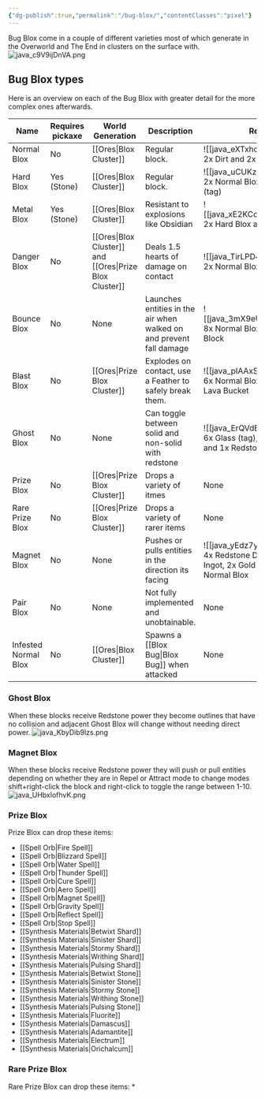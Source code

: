 ```yaml
---
{"dg-publish":true,"permalink":"/bug-blox/","contentClasses":"pixel"}
---
```


Bug Blox come in a couple of different varieties most of which generate in the Overworld and The End in clusters on the surface with. ![java_c9V9ijDnVA.png](/img/user/java_c9V9ijDnVA.png)

## Bug Blox types
Here is an overview on each of the Bug Blox with greater detail for the more complex ones afterwards.

| Name                 | Requires pickaxe | World Generation                                        | Description                                                         | Recipe                                                                                             |
| -------------------- | ---------------- | ------------------------------------------------------- | ------------------------------------------------------------------- | -------------------------------------------------------------------------------------------------- |
| Normal Blox          | No               | [[Ores\|Blox Cluster]]                                  | Regular block.                                                      | ![[java_eXTxho0Uhn.png\|250]] 2x Dirt and 2x Stone (tag)                                           |
| Hard Blox            | Yes (Stone)      | [[Ores\|Blox Cluster]]                                  | Regular block.                                                      | ![[java_uCUKzddZlU.png\|250]]<br>2x Normal Blox and 2x Stone (tag)                                 |
| Metal Blox           | Yes (Stone)      | [[Ores\|Blox Cluster]]                                  | Resistant to explosions like Obsidian                               | ![[java_xE2KCofVWU.png\|250]]<br>2x Hard Blox and 2x Iron Ingot                                    |
| Danger Blox          | No               | [[Ores\|Blox Cluster]] and [[Ores\|Prize Blox Cluster]] | Deals 1.5 hearts of damage on contact                               | ![[java_TirLPD4XMk.png\|250]]<br>2x Normal Blox and 2x Cactus                                      |
| Bounce Blox          | No               | None                                                    | Launches entities in the air when walked on and prevent fall damage | ![[java_3mX9eUsrnS.png\|250]]<br>8x Normal Blox and 1x Slime Block                                 |
| Blast Blox           | No               | [[Ores\|Prize Blox Cluster]]                            | Explodes on contact, use a Feather to safely break them.            | ![[java_pIAAxSU7Ha.png\|250]]<br>6x Normal Blox, 2x TNT and 1x Lava Bucket                         |
| Ghost Blox           | No               | None                                                    | Can toggle between solid and non-solid with redstone                | ![[java_ErQVdBqhAt.png\|250]]<br>6x Glass (tag), 2x Normal Blox and 1x Redstone Block              |
| Prize Blox           | No               | [[Ores\|Prize Blox Cluster]]                            | Drops a variety of itmes                                            | None                                                                                               |
| Rare Prize Blox      | No               | [[Ores\|Prize Blox Cluster]]                            | Drops a variety of rarer items                                      | None                                                                                               |
| Magnet Blox          | No               | None                                                    | Pushes or pulls entities in the direction its facing                | ![[java_yEdz7yOjhd.png\|250]]<br>4x Redstone Dust, 2x Iron Ingot, 2x Gold Ingot and 1x Normal Blox |
| Pair Blox            | No               | None                                                    | Not fully implemented and unobtainable.                             | None                                                                                               |
| Infested Normal Blox | No               | [[Ores\|Blox Cluster]]                                  | Spawns a [[Blox Bug\|Blox Bug]] when attacked                                 | None                                                                                               |
### Ghost Blox
When these blocks receive Redstone power they become outlines that have no collision and adjacent Ghost Blox will change without needing direct power.
![java_KbyDib9lzs.png](/img/user/java_KbyDib9lzs.png)

### Magnet Blox
When these blocks receive Redstone power they will push or pull entities depending on whether they are in Repel or Attract mode to change modes shift+right-click the block and right-click to toggle the range between 1-10.
![java_UHbxlofhvK.png](/img/user/java_UHbxlofhvK.png)

### Prize Blox
Prize Blox can drop these items:
* [[Spell Orb\|Fire Spell]]
* [[Spell Orb\|Blizzard Spell]]
* [[Spell Orb\|Water Spell]]
* [[Spell Orb\|Thunder Spell]]
* [[Spell Orb\|Cure Spell]]
* [[Spell Orb\|Aero Spell]]
* [[Spell Orb\|Magnet Spell]]
* [[Spell Orb\|Gravity Spell]]
* [[Spell Orb\|Reflect Spell]]
* [[Spell Orb\|Stop Spell]]
* [[Synthesis Materials\|Betwixt Shard]]
* [[Synthesis Materials\|Sinister Shard]]
* [[Synthesis Materials\|Stormy Shard]]
* [[Synthesis Materials\|Writhing Shard]]
* [[Synthesis Materials\|Pulsing Shard]]
* [[Synthesis Materials\|Betwixt Stone]]
* [[Synthesis Materials\|Sinister Stone]]
* [[Synthesis Materials\|Stormy Stone]]
* [[Synthesis Materials\|Writhing Stone]]
* [[Synthesis Materials\|Pulsing Stone]]
* [[Synthesis Materials\|Fluorite]]
* [[Synthesis Materials\|Damascus]]
* [[Synthesis Materials\|Adamantite]]
* [[Synthesis Materials\|Electrum]]
* [[Synthesis Materials\|Orichalcum]]

### Rare Prize Blox
Rare Prize Blox can drop these items:
* 

